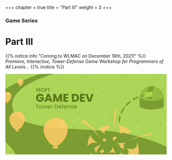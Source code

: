 +++
chapter = true
title = "Part III"
weight = 3
+++

### Game Series
# Part III

{{% notice info "Coming to WLMAC on December 16th, 2021!" %}}
*Premiere, Interactive, Tower-Defense Game Workshop for Programmers of All Levels...*
{{% /notice %}}

![Banner](/img/Game_Dev_Banner.png)